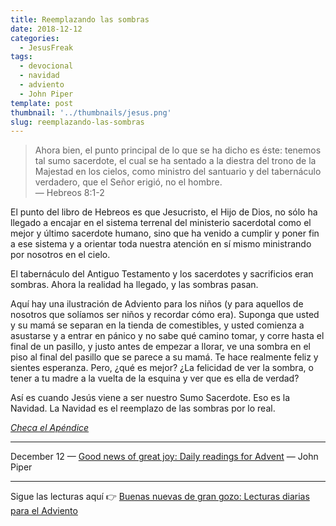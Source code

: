 ```yaml
---
title: Reemplazando las sombras
date: 2018-12-12
categories:
  - JesusFreak
tags:
  - devocional
  - navidad
  - adviento
  - John Piper
template: post
thumbnail: '../thumbnails/jesus.png'
slug: reemplazando-las-sombras
---
```


> Ahora bien, el punto principal de lo que se ha dicho es éste: tenemos tal sumo sacerdote, el cual se ha sentado a la diestra del trono de la Majestad en los cielos, como ministro del santuario y del tabernáculo verdadero, que el Señor erigió, no el hombre.<br>
> — Hebreos 8:1-2

El punto del libro de Hebreos es que Jesucristo, el Hijo de Dios, no sólo ha llegado a encajar en el sistema terrenal del ministerio sacerdotal como el mejor y último sacerdote humano, sino que ha venido a cumplir y poner fin a ese sistema y a orientar toda nuestra atención en sí mismo ministrando por nosotros en el cielo.

El tabernáculo del Antiguo Testamento y los sacerdotes y sacrificios eran sombras. Ahora la realidad ha llegado, y las sombras pasan.

Aquí hay una ilustración de Adviento para los niños (y para aquellos de nosotros que solíamos ser niños y recordar cómo era). Suponga que usted y su mamá se separan en la tienda de comestibles, y usted comienza a asustarse y a entrar en pánico y no sabe qué camino tomar, y corre hasta el final de un pasillo, y justo antes de empezar a llorar, ve una sombra en el piso al final del pasillo que se parece a su mamá. Te hace realmente feliz y sientes esperanza. Pero, ¿qué es mejor? ¿La felicidad de ver la sombra, o tener a tu madre a la vuelta de la esquina y ver que es ella de verdad?

Así es cuando Jesús viene a ser nuestro Sumo Sacerdote. Eso es la Navidad. La Navidad es el reemplazo de las sombras por lo real.

*[Checa el Apéndice](/las-sombras-del-antiguo-testamento-y-la-venida-de-cristo)*

---

December 12 — [Good news of great joy: Daily readings for Advent](https://www.desiringgod.org/books/good-news-of-great-joy) — John Piper

---

Sigue las lecturas aquí 👉 [Buenas nuevas de gran gozo: Lecturas diarias para el Adviento](/buenas-nuevas-de-gran-gozo-lecturas-diarias-para-adviento)